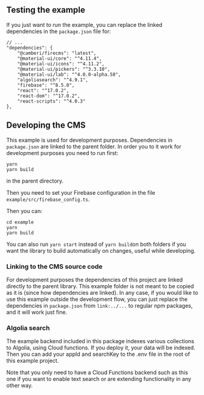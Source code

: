 ## Testing the example
If you just want to run the example, you can replace the linked dependencies in
the `package.json` file for:
```
// ...
"dependencies": {
    "@camberi/firecms": "latest",
    "@material-ui/core": "^4.11.4",
    "@material-ui/icons": "^4.11.2",
    "@material-ui/pickers": "^3.3.10",
    "@material-ui/lab": "^4.0.0-alpha.58",
    "algoliasearch": "^4.9.1",
    "firebase": "^8.5.0",
    "react": "^17.0.2",
    "react-dom": "^17.0.2",
    "react-scripts": "^4.0.3"
},
```

## Developing the CMS

This example is used for development purposes. Dependencies in `package.json`
are linked to the parent folder. In order you to it work for development
purposes you need to run first:

```
yarn
yarn build
```

in the parent directory.

Then you need to set your Firebase configuration in the
file `example/src/firebase_config.ts`.

Then you can:

```
cd example
yarn
yarn build
```

You can also run `yarn start` instead of `yarn build`on both folders if you want
the library to build automatically on changes, useful while developing.

### Linking to the CMS source code

For development purposes the dependencies of this project are linked directly to
the parent library. This example folder is not meant to be copied as it is
(since how dependencies are linked). In any case, if you would like to use this
example outside the development flow, you can just replace the dependencies
in `package.json` from `link:../...` to regular npm packages, and it will work
just fine.

### Algolia search

The example backend included in this package indexes various collections to
Algolia, using Cloud functions. If you deploy it, your data will be indexed.
Then you can add your appId and searchKey to the .env file in the root of this
example project.

Note that you only need to have a Cloud Functions backend such as this one if
you want to enable text search or are extending functionality in any other way.

